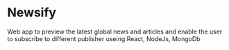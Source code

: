 # Newsify
Web app to preview the latest global news and articles and enable the user to subscribe to different publisher useing React, NodeJs, MongoDb 
